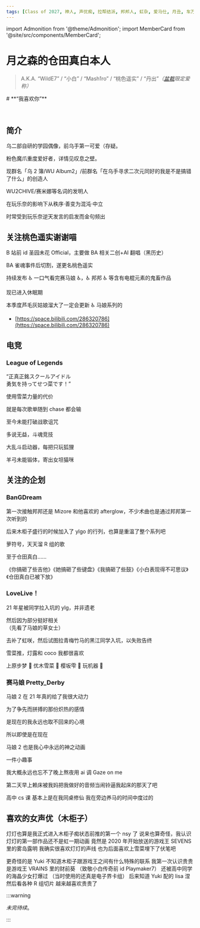 ```yaml
---
tags: [Class of 2027, 神人, 声优痴, 拉帮结派, 邦邦人, 虹杂, 爱马仕, 月丑, 车万众, 森田あやみ后援团]
---
```


import Admonition from '@theme/Admonition';
import MemberCard from '@site/src/components/MemberCard';

# 月之森的仓田真白本人

> A.K.A. “WildE7” / “小白” / “Mash1ro” / “桃色遥实” / “丹出”_（[盆栽](绿色盆栽.md)限定爱称）_

<Admonition type="info" icon="🧊" title="进条目啥都别说，先一起喊：">
# **“我喜欢你”**
</Admonition>

<MemberCard
  name="月之森的仓田真白本人"
  subtitle="词条主角"
  avatar="https://lain.bgm.tv/pic/user/c/000/83/12/831297.jpg"
  link="https://bgm.tv/user/831297"
/>

<br />

## 简介

乌二部自研的学园偶像，前乌手第一可爱（存疑。

粉色魔爪重度爱好者，详情见叹息之壁。

现群名「乌 2 簿/WU Album2」/前群名「在乌手寻求二次元同好的我是不是搞错了什么」的创造人

WU2CHIVE/赛米娜等名词的发明人

在玩乐奈的影响下从秩序·善变为混沌·中立

时常受到玩乐奈逆天发言的启发而金句频出

## 关注桃色遥实谢谢喵

B 站前 id 圣园未花 Official，主要做 BA 相关二创+AI 翻唱（黑历史）

BA 雀魂事件后切割，遂更名桃色遥实

持续发布 ♿ 一口气看完赛马娘 ♿，♿ 邦邦 ♿ 等含有电棍元素的鬼畜作品

现已进入休眠期

本季度芦毛灰姑娘溜大了一定会更新 ♿ 马娘系列的

-   [https://space.bilibili.com/286320786](https://space.bilibili.com/286320786)

## 电竞

### League of Legends

<MemberCard
  name="YukiSetsuna"
  subtitle="战斗用id"
  avatar="https://avatars.cloudflare.steamstatic.com/6bb50873509bc7de854c5cadcc5e66c58c8a1d75_full.jpg"
  link="https://op.gg/lol/summoners/na/YukiSetsuna-WILDE"
/>
“正真正銘スクールアイドル\
勇気を持ってせつ菜です！”

使用雪菜力量的代价

就是每次歌单随到 chase 都会输

至今未能打破战歌诅咒

多说无益，斗魂竞技

大乱斗启动器，每把只玩狐狸

羊弓未能锻体，寄出女坦猫咪

## 关注的企划

### BanGDream

第一次接触邦邦还是 Mizore 和他喜欢的 afterglow，不少术曲也是通过邦邦第一次听到的

后来木柜子盛行的时候加入了 ylgo 的行列，也算是重温了整个系列吧

萝符号，天天溜 R 组的歌

至于仓田真白……

《你搞砸了些吉他》《她搞砸了些键盘》《我搞砸了些鼓》《小白表现得不可思议》《仓田真白已被下放》

### LoveLive！

21 年星被同学拉入坑的 ylg，并非遗老

然后因为部分挺好相关\
（先看了马娘的草女士）

去补了虹咲，然后试图拉青梅竹马的黑江同学入坑，以失败告终

雪菜推，灯露和 coco 我都很喜欢

上原步梦 🥰 优木雪菜 🥰 樱坂雫 🥰 玩机器 🤮

### 赛马娘 Pretty_Derby

马娘 2 在 21 年真的给了我很大动力

为了争先而拼搏的那份炽热的感情

是现在的我永远也取不回来的心境

所以即使是在现在

马娘 2 也是我心中永远的神之动画

一件小趣事

我大概永远也忘不了晚上熬夜用 ai 调 Gaze on me

第二天早上赖床被我妈把我做好的音频当闹铃逼我起床的那天了吧

高中 cs 课
基本上是在我同桌修仙
我在旁边养马的时间中度过的

## 喜欢的女声优（木柜子）

<MemberCard
  name="♿楠木灯♿"
  subtitle="楠木灯……我的楠木灯[WDNMD]"
  avatar="https://pbs.twimg.com/profile_images/1833156286617468928/vFmpd0Wv_400x400.jpg"
  link="https://www.kusunokitomori.com/"
/>
灯灯也算是我正式进入木柜子痴状态前推的第一个 nsy 了
说来也算奇怪，我认识灯灯的第一部作品还不是虹一期动画
竟然是 2020 年开始放送的游戏王 SEVENS 里的雾岛露明
我确实很喜欢灯灯的声线
也为后面喜欢上雪菜埋下了伏笔吧

<MemberCard
  name="🦜中岛由贵❄️"
  subtitle="yuki……"
  avatar="https://pbs.twimg.com/media/GeG_581a8AAQh0H?format=jpg&name=small"
  link="https://x.com/Yuki_Nakashim"
/>
更奇怪的是 Yuki
不知道木柜子跟游戏王之间有什么特殊的联系
我第一次认识贵贵是游戏王 VRAINS 里的财前葵
（致敬小白传奇前 id Playmaker7）
还被高中同学的海晶少女打爆过
（当时使用的还真是电子界卡组）
后来知道 Yuki 配的 lisa 涅
然后看各种 R 组切片
越来越喜欢贵贵了

<MemberCard
  name="🐷青木阳菜🐱"
  subtitle="猪斯特咪咪"
  avatar="https://th.bing.com/th/id/OIP.grLRefoMzS9s33kgIEPNNAHaFj?cb=iwc1&rs=1&pid=ImgDetMain"
  link="https://x.com/aoki__hina"
/>

<MemberCard
  name="🇰🇷进藤天音🇰🇷"
  subtitle="近亲天音"
  avatar="https://pbs.twimg.com/media/Gp8tDvqa0AAgYGz?format=jpg&name=medium"
  link="https://x.com/amane_bushi"
/>

<MemberCard
  name="羊宫妃那"
  subtitle="1234，56789"
  avatar="https://pbs.twimg.com/profile_images/1476931410430619655/YmfCuXt4_400x400.jpg"
  link="https://x.com/Hina_Youmiya"
/>

:::warning

_未完待续_。

:::
